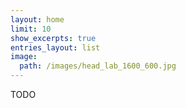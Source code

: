```yaml
---
layout: home
limit: 10
show_excerpts: true
entries_layout: list
image:
  path: /images/head_lab_1600_600.jpg
---
```



TODO
